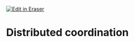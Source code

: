 <p><a target="_blank" href="https://app.eraser.io/workspace/Or8TcJgAisLTnFZKiRZN" id="edit-in-eraser-github-link"><img alt="Edit in Eraser" src="https://firebasestorage.googleapis.com/v0/b/second-petal-295822.appspot.com/o/images%2Fgithub%2FOpen%20in%20Eraser.svg?alt=media&amp;token=968381c8-a7e7-472a-8ed6-4a6626da5501"></a></p>

# Distributed coordination



<!--- Eraser file: https://app.eraser.io/workspace/Or8TcJgAisLTnFZKiRZN --->